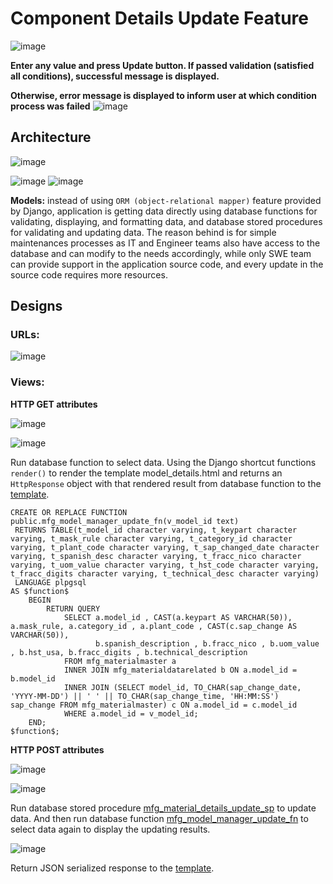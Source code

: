 # Component Details Update Feature

![image](https://user-images.githubusercontent.com/35042430/160862125-0f30e87e-2fa7-4e98-af8a-1981b0a8110d.png)

__Enter any value and press Update button. If passed validation (satisfied all conditions), successful message is displayed.__

__Otherwise, error message is displayed to inform user at which condition process was failed__
![image](https://user-images.githubusercontent.com/35042430/160862209-8f1a755f-cad2-44cd-9153-417ea20aa870.png)

## Architecture

![image](https://user-images.githubusercontent.com/35042430/160871143-9cadc838-c4bb-465d-be0b-75ec65829ca0.png)

![image](https://user-images.githubusercontent.com/35042430/160862892-63d3b007-c7cf-4f59-8731-190921078794.png)
![image](https://user-images.githubusercontent.com/35042430/160862910-57f976ec-c491-41bb-a0ba-41e1cf857fce.png)

__Models:__ instead of using ```ORM (object-relational mapper)``` feature provided by Django, application is getting data directly using database functions for validating, displaying, and formatting data, and database stored procedures for validating and updating data. The reason behind is for simple maintenances processes as IT and Engineer teams also have access to the database and can modify to the needs accordingly, while only SWE team can provide support in the application source code, and every update in the source code requires more resources.

## Designs

### URLs:

![image](https://user-images.githubusercontent.com/35042430/160872973-5dd5764a-2db3-4451-a72d-b27ea33102e6.png)

### Views:

__HTTP GET attributes__

![image](https://user-images.githubusercontent.com/35042430/160866633-19fea563-cec0-4f63-8b20-a3b0cd64f5a2.png)

![image](https://user-images.githubusercontent.com/35042430/160867823-a71ee59a-17e3-42e6-9d79-4657543a6f88.png)

Run database function to select data. Using the Django shortcut functions ```render()``` to render the template model_details.html and returns an ```HttpResponse``` object with that rendered result from database function to the [template](https://github.com/Quananhle/Full-Stack-in-Django/blob/main/Component-Details-Update/Frontend/model_detail.html).

```{SQL}
CREATE OR REPLACE FUNCTION public.mfg_model_manager_update_fn(v_model_id text)
 RETURNS TABLE(t_model_id character varying, t_keypart character varying, t_mask_rule character varying, t_category_id character varying, t_plant_code character varying, t_sap_changed_date character varying, t_spanish_desc character varying, t_fracc_nico character varying, t_uom_value character varying, t_hst_code character varying, t_fracc_digits character varying, t_technical_desc character varying)
 LANGUAGE plpgsql
AS $function$
	BEGIN
		RETURN QUERY
			SELECT a.model_id , CAST(a.keypart AS VARCHAR(50)), a.mask_rule, a.category_id , a.plant_code , CAST(c.sap_change AS VARCHAR(50)), 
				   b.spanish_description , b.fracc_nico , b.uom_value , b.hst_usa, b.fracc_digits , b.technical_description 
			FROM mfg_materialmaster a 
			INNER JOIN mfg_materialdatarelated b ON a.model_id = b.model_id
			INNER JOIN (SELECT model_id, TO_CHAR(sap_change_date, 'YYYY-MM-DD') || ' ' || TO_CHAR(sap_change_time, 'HH:MM:SS') sap_change FROM mfg_materialmaster) c ON a.model_id = c.model_id
			WHERE a.model_id = v_model_id;
	END;
$function$;
```

__HTTP POST attributes__

![image](https://user-images.githubusercontent.com/35042430/160872652-8aab1011-1632-4b8c-b3c3-94188b7ba58e.png)

![image](https://user-images.githubusercontent.com/35042430/160873640-b6a00f5e-62a9-4ed9-90cf-011789cf36d9.png)

Run database stored procedure [mfg_material_details_update_sp](https://github.com/Quananhle/Full-Stack-in-Django/blob/main/Database/Stored-Procedure/mfg_material_details_update_sp.sql) to update data. And then run database function [mfg_model_manager_update_fn](https://github.com/Quananhle/Full-Stack-in-Django/blob/main/Database/Function/mfg_model_manager_update_fn.sql) to select data again to display the updating results.  

![image](https://user-images.githubusercontent.com/35042430/160875096-3b9dc7a6-af09-446d-9c74-f96fd7d0f327.png)

Return JSON serialized response to the [template](https://github.com/Quananhle/Full-Stack-in-Django/blob/main/Component-Details-Update/Frontend/model_detail.html).
